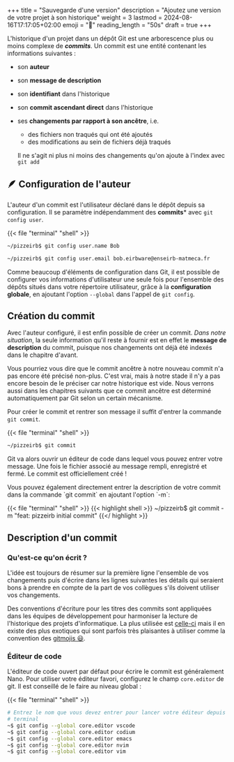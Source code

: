 +++
title = "Sauvegarde d'une version"
description = "Ajoutez une version de votre projet à son historique"
weight = 3
lastmod = 2024-08-16T17:17:05+02:00
emoji = "📸"
reading_length = "50s"
draft = true
+++

L'historique d'un projet dans un dépôt Git est une arborescence plus ou moins
complexe de ***commits***. Un commit est une entité contenant les informations
suivantes :

- son **auteur**
- son **message de description**
- son **identifiant** dans l'historique
- son **commit ascendant direct** dans l'historique
- ses **changements par rapport à son ancêtre**, i.e.
  - des fichiers non traqués qui ont été ajoutés
  - des modifications au sein de fichiers déjà traqués

  Il ne s'agit ni plus ni moins des changements qu'on ajoute à l'index avec
`git add`

## 🪶 Configuration de l'auteur

L'auteur d'un commit est l'utilisateur déclaré dans le dépôt depuis sa
configuration. Il se paramètre indépendamment des **commits*** avec `git config
user`.

{{< file "terminal" "shell" >}}

```sh
~/pizzeirb$ git config user.name Bob

~/pizzeirb$ git config user.email bob.eirbware@enseirb-matmeca.fr

```

<div class="box box-blue">
  Comme beaucoup d'éléments de configuration dans Git, il est possible de
  configurer vos informations d'utilisateur une seule fois pour l'ensemble des
  dépôts situés dans votre répertoire utilisateur, grâce à la <b>configuration
  globale</b>, en ajoutant l'option <code>--global</code> dans l'appel de
  <code>git config</code>.
</div>

## Création du commit

Avec l'auteur configuré, il est enfin possible de créer un commit. *Dans notre
situation*, la seule information qu'il reste à fournir est en effet le
**message de description** du commit, puisque nos changements ont déjà été
indexés dans le chapitre d'avant.

<div class="box">
  Vous pourriez vous dire que le commit ancêtre à notre nouveau commit n'a pas
  encore été précisé non-plus. C'est vrai, mais à notre stade il n'y a pas
  encore besoin de le préciser car notre historique est vide. Nous verrons
  aussi dans les chapitres suivants que ce commit ancêtre est déterminé
  automatiquement par Git selon un certain mécanisme.
</div>

Pour créer le commit et rentrer son message il suffit d'entrer la commande `git
commit`.

{{< file "terminal" "shell" >}}

```sh
~/pizzeirb$ git commit
```

Git va alors ouvrir un éditeur de code dans lequel vous pouvez entrer votre
message. Une fois le fichier associé au message rempli, enregistré et fermé. Le
commit est officiellement créé !

<div class="box box-green">
  Vous pouvez également directement entrer la description de votre commit dans
  la commande `git commit` en ajoutant l'option `-m`:

  {{< file "terminal" "shell" >}}
  {{< highlight shell >}}
  ~/pizzeirb$ git commit -m "feat: pizzeirb initial commit"
  {{</ highlight >}}

</div>

## Description d'un commit

### Qu'est-ce qu'on écrit ?

L'idée est toujours de résumer sur la première ligne l'ensemble de vos
changements puis d'écrire dans les lignes suivantes les détails qui seraient
bons à prendre en compte de la part de vos collègues s'ils doivent utiliser vos
changements.

Des conventions d'écriture pour les titres des commits sont appliquées dans les
équipes de développement pour harmoniser la lecture de l'historique des projets
d'informatique. La plus utilisée est
[celle-ci](https://www.conventionalcommits.org/en/v1.0.0/) mais il en existe
des plus exotiques qui sont parfois très plaisantes à utiliser comme la
convention des [gitmojis 😃](https://gitmoji.dev/).

### Éditeur de code

L'éditeur de code ouvert par défaut pour écrire le commit est généralement
Nano. Pour utiliser votre éditeur favori, configurez le champ `core.editor` de
git. Il est conseillé de le faire au niveau global :

{{< file "terminal" "shell" >}}

```sh
# Entrez le nom que vous devez entrer pour lancer votre éditeur depuis votre
# terminal
~$ git config --global core.editor vscode
~$ git config --global core.editor codium
~$ git config --global core.editor emacs
~$ git config --global core.editor nvim
~$ git config --global core.editor vim
```
